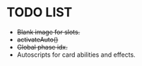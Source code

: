 TODO LIST
=========

* ~~Blank image for slots.~~
* ~~activateAuto()~~
* ~~Global phase idx.~~
* Autoscripts for card abilities and effects.